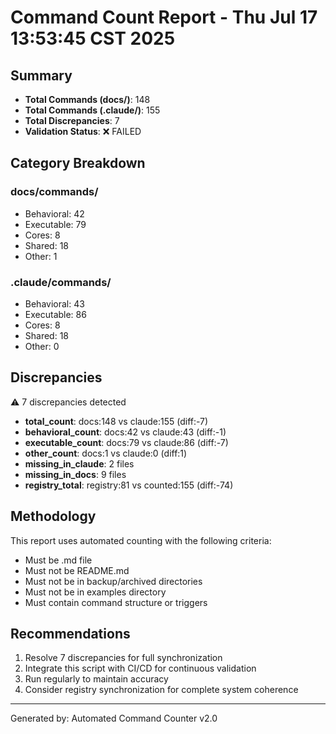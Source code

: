 # Command Count Report - Thu Jul 17 13:53:45 CST 2025

## Summary
- **Total Commands (docs/)**: 148
- **Total Commands (.claude/)**: 155
- **Total Discrepancies**: 7
- **Validation Status**: ❌ FAILED

## Category Breakdown

### docs/commands/
- Behavioral: 42
- Executable: 79
- Cores: 8
- Shared: 18
- Other: 1

### .claude/commands/
- Behavioral: 43
- Executable: 86
- Cores: 8
- Shared: 18
- Other: 0

## Discrepancies
⚠️ 7 discrepancies detected

- **total_count**: docs:148 vs claude:155 (diff:-7)
- **behavioral_count**: docs:42 vs claude:43 (diff:-1)
- **executable_count**: docs:79 vs claude:86 (diff:-7)
- **other_count**: docs:1 vs claude:0 (diff:1)
- **missing_in_claude**: 2 files
- **missing_in_docs**: 9 files
- **registry_total**: registry:81 vs counted:155 (diff:-74)

## Methodology
This report uses automated counting with the following criteria:
- Must be .md file
- Must not be README.md
- Must not be in backup/archived directories
- Must not be in examples directory
- Must contain command structure or triggers

## Recommendations
1. Resolve 7 discrepancies for full synchronization
2. Integrate this script with CI/CD for continuous validation
3. Run regularly to maintain accuracy
4. Consider registry synchronization for complete system coherence

---
Generated by: Automated Command Counter v2.0
